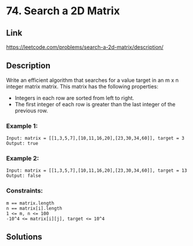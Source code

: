 # 74. Search a 2D Matrix

## Link
https://leetcode.com/problems/search-a-2d-matrix/description/

## Description

Write an efficient algorithm that searches for a value target in an m x n integer matrix matrix. This matrix has the following properties:
- Integers in each row are sorted from left to right.
- The first integer of each row is greater than the last integer of the previous row.


### Example 1:
```
Input: matrix = [[1,3,5,7],[10,11,16,20],[23,30,34,60]], target = 3
Output: true
```

### Example 2:
```
Input: matrix = [[1,3,5,7],[10,11,16,20],[23,30,34,60]], target = 13
Output: false

```
 
### Constraints:
```
m == matrix.length
n == matrix[i].length
1 <= m, n <= 100
-10^4 <= matrix[i][j], target <= 10^4

```

## Solutions
